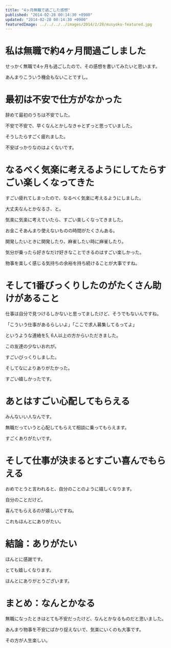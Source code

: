 ```yaml
---
title: "4ヶ月無職で過ごした感想"
published: "2014-02-28 00:14:30 +0900"
updated: "2014-02-28 00:14:30 +0900"
featuredImage: ../../../../images/2014/2/28/musyoku-featured.jpg
---
```


# 私は無職で約4ヶ月間過ごしました

せっかく無職で4ヶ月も過ごしたので、その感想を書いてみたいと思います。

あんまりこういう機会もないことですし。

# 最初は不安で仕方がなかった

辞めて最初のうちは不安でした。

不安で不安で、早くなんとかしなきゃとずっと思っていました。

そうしたらすごく疲れました。

不安ばっかりなのはよくないです。

# なるべく気楽に考えるようにしてたらすごい楽しくなってきた

すごい疲れてしまったので、なるべく気楽に考えるようにしました。

大丈夫なんとかなるさ、と。

気楽に気楽に考えていたら、すごい楽しくなってきました。

お金こそあんまり使えないものの時間がたくさんある。

開発したいときに開発したり、麻雀したい時に麻雀したり。

気分が乗ったら好きなだけ好きなことできるのはすごい楽しかった。

物事を楽しく感じる気持ちの余裕を持ち続けることが大事ですね。

# そして1番びっくりしたのがたくさん助けがあること

仕事は自分で見つけるしかないと思ってましたけど、そうでもないんですね。

「こういう仕事があるらしいよ」「ここで求人募集してるってよ」

というような連絡を5, 6人以上の方からいただきました。

この友達の少ないおれが。

すごいびっくりしました。

そしてなによりありがたかった。

すごい嬉しかったです。

# あとはすごい心配してもらえる

みんないい人なんです。

無職だっていうと心配してもらえて相談に乗ってもらえます。

すごくありがたいです。

# そして仕事が決まるとすごい喜んでもらえる

おめでとうと言われると、自分のことのように嬉しくなります。

自分のことだけど。

喜んでもらえるのが嬉しいですね。

これもほんとにありがたい。

# 結論：ありがたい

ほんとに感謝です。

とても嬉しくなります。

ほんとにありがとうございます。

# まとめ：なんとかなる

無職になったときはとても不安だったけど、なんとかなるものだと思いました。

あんまり物事を不安にばかり捉えないで、気楽にいくのも大事です。

その方が人生楽しい。
